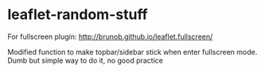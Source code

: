 # leaflet-random-stuff
For fullscreen plugin: http://brunob.github.io/leaflet.fullscreen/

Modified function to make topbar/sidebar stick when enter fullscreen mode.
Dumb but simple way to do it, no good practice
